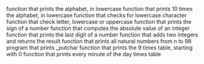 function that prints the alphabet, in lowercase
function that prints 10 times the alphabet, in lowercase
function that checks for lowercase character
function that check letter, lowercase or uppercase
function that prints the sign of a number
function that computes the absolute value of an integer
function that prints the last digit of a number
function that adds two integers and returns the result
function that prints all natural numbers from n to 98
program that prints _putchar
function that prints the 9 times table, starting with 0
function that prints every minute of the day
times table

